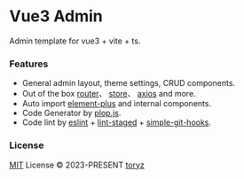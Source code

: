 # Vue3 Admin

Admin template for vue3 + vite + ts.

### Features

- General admin layout, theme settings, CRUD components.
- Out of the box [router](https://router.vuejs.org/zh/)、 [store](https://pinia.web3doc.top/)、 [axios](https://www.axios-http.cn/docs/intro) and more.
- Auto import [element-plus](https://element-plus.org/zh-CN/) and internal components.
- Code Generator by [plop.js](https://plopjs.com/).
- Code lint by [eslint](https://eslint.org/) + [lint-staged](https://github.com/okonet/lint-staged) + [simple-git-hooks](https://github.com/toplenboren/simple-git-hooks).

### License

[MIT](./LICENSE) License &copy; 2023-PRESENT [toryz](https://github.com/zhou-tao)
